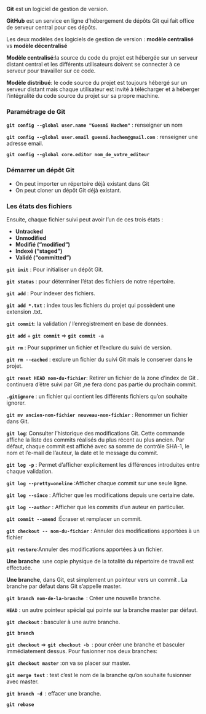 **Git**  est un logiciel de gestion de version.

**GitHub** est un service en ligne d’hébergement de dépôts Git qui fait office de serveur central pour ces dépôts.

Les deux modèles des logiciels de gestion de version : **modèle centralisé** vs **modèle décentralisé**

**Modèle centralisé**:la source du code du projet est hébergée sur un serveur distant central et les différents utilisateurs doivent se connecter à ce serveur pour travailler sur ce code.

**Modèle distribué**: le code source du projet est toujours hébergé sur un serveur distant mais chaque utilisateur est invité à télécharger et à héberger l’intégralité du code source du projet sur sa propre machine.

### Paramétrage de Git

**`git config --global user.name "Guesmi Hachem"`**  : renseigner un nom

**`git config --global user.email guesmi.hachem@gmail.com`** : renseigner  une adresse email.

**`git config --global core.editor nom_de_votre_editeur`**


### Démarrer un dépôt Git

- On peut importer un répertoire déjà existant dans Git
- On peut cloner un dépôt Git déjà existant.

### Les états des fichiers 
Ensuite, chaque fichier suivi peut avoir l’un de ces trois états :

- **Untracked**
- **Unmodified**
- **Modifié (“modified”)**
- **Indexé (“staged”)**
- **Validé (“committed”)**

**`git init`** : Pour initialiser un dépôt Git.

**`git status`** : pour déterminer l’état des fichiers de notre répertoire.

**`git add`** : Pour indexer des fichiers.

**`git add *.txt`** : index tous les fichiers du projet qui possèdent une extension .txt.

**`git commit`**:  la validation / l’enregistrement en base de données.

**`git add`**  +  **`git commit`**    => **`git commit -a`**

**`git rm`** : Pour supprimer un fichier et l’exclure du suivi de version.

**`git rm --cached`** : exclure un fichier du suivi Git mais le conserver dans le projet.

**`git reset HEAD nom-du-fichier`**: Retirer un fichier de la zone d’index de Git .
continuera d’être suivi par Git ,ne fera donc pas partie du prochain commit.

**`.gitignore`** :  un fichier qui contient  les différents fichiers qu’on souhaite ignorer.

**`git mv ancien-nom-fichier nouveau-nom-fichier`** : Renommer un fichier dans Git.

**`git log`**: Consulter l’historique des modifications Git.
Cette commande affiche la liste des commits réalisés du plus récent au plus ancien. Par défaut, chaque commit est affiché avec sa somme de contrôle SHA-1, le nom et l’e-mail de l’auteur, la date et le message du commit.

**`git log -p`** : Permet d’afficher explicitement les différences introduites entre chaque validation.

**`git log --pretty=oneline`** :Afficher chaque commit sur une seule ligne.

**`git log --since`**  : Afficher que les modifications depuis une certaine date.

**`git log --author`**  : Afficher que les commits d’un auteur en particulier.

**`git commit --amend`** :Écraser et remplacer un commit.

**`git checkout -- nom-du-fichier`** : Annuler des modifications apportées à un fichier

**`git restore`**:Annuler des modifications apportées à un fichier.

**Une branche** :une copie physique de la totalité du répertoire de travail est effectuée.

**Une branche**, dans Git, est simplement un pointeur vers un commit .
La branche par défaut dans Git s’appelle master.

**`git branch nom-de-la-branche `**: Créer une nouvelle branche.

**`HEAD`** : un autre pointeur spécial qui pointe sur la branche master par défaut.

**`git checkout`** :  basculer à une autre branche.

**`git branch `**

**`git checkout`** ⇒ **`git checkout -b `**:   pour créer une branche et basculer immédiatement dessus.
Pour fusionner nos deux branches:

**`git checkout master`** :on va se placer sur master.

**`git merge test`** : test c’est le nom de la branche qu’on souhaite fusionner avec master.

**`git branch -d `**:  effacer une branche.

**`git rebase`** 
